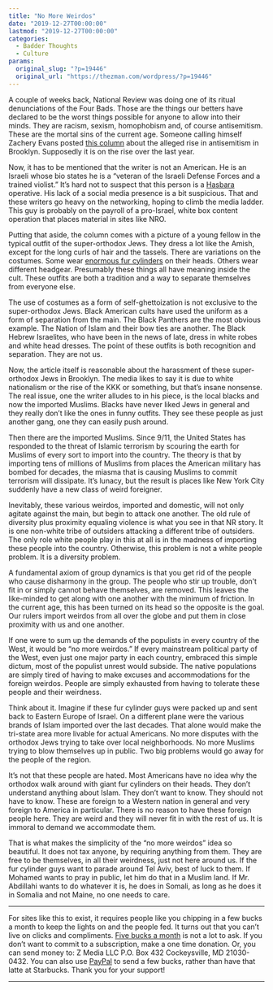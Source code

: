 ```yaml
---
title: "No More Weirdos"
date: "2019-12-27T00:00:00"
lastmod: "2019-12-27T00:00:00"
categories:
  - Badder Thoughts
  - Culture
params:
  original_slug: "?p=19446"
  original_url: "https://thezman.com/wordpress/?p=19446"
---
```


A couple of weeks back, National Review was doing one of its ritual
denunciations of the Four Bads. Those are the things our betters have
declared to be the worst things possible for anyone to allow into their
minds. They are racism, sexism, homophobism and, of course antisemitism.
These are the mortal sins of the current age. Someone calling himself
Zachery Evans posted <a
href="https://www.nationalreview.com/2019/12/anti-semitism-brooklyn-grows-roots-remain-misunderstood/"
rel="noopener noreferrer" target="_blank">this column</a> about the
alleged rise in antisemitism in Brooklyn. Supposedly it is on the rise
over the last year.

Now, it has to be mentioned that the writer is not an American. He is an
Israeli whose bio states he is a “veteran of the Israeli Defense Forces
and a trained violist.” It’s hard not to suspect that this person is a
<a href="https://hasbarafellowships.org/overview"
rel="noopener noreferrer" target="_blank">Hasbara</a> operative. His
lack of a social media presence is a bit suspicious. That and these
writers go heavy on the networking, hoping to climb the media ladder.
This guy is probably on the payroll of a pro-Israel, white box content
operation that places material in sites like NRO.

Putting that aside, the column comes with a picture of a young fellow in
the typical outfit of the super-orthodox Jews. They dress a lot like the
Amish, except for the long curls of hair and the tassels. There are
variations on the costumes. Some wear <a
href="https://wp-media.patheos.com/blogs/sites/1122/2019/06/hat-1.jpg"
rel="noopener noreferrer" target="_blank">enormous fur cylinders</a> on
their heads. Others wear different headgear. Presumably these things all
have meaning inside the cult. These outfits are both a tradition and a
way to separate themselves from everyone else.

The use of costumes as a form of self-ghettoization is not exclusive to
the super-orthodox Jews. Black American cults have used the uniform as a
form of separation from the main. The Black Panthers are the most
obvious example. The Nation of Islam and their bow ties are another. The
Black Hebrew Israelites, who have been in the news of late, dress in
white robes and white head dresses. The point of these outfits is both
recognition and separation. They are not us.

Now, the article itself is reasonable about the harassment of these
super-orthodox Jews in Brooklyn. The media likes to say it is due to
white nationalism or the rise of the KKK or something, but that’s insane
nonsense. The real issue, one the writer alludes to in his piece, is the
local blacks and now the imported Muslims. Blacks have never liked Jews
in general and they really don’t like the ones in funny outfits. They
see these people as just another gang, one they can easily push around.

Then there are the imported Muslims. Since 9/11, the United States has
responded to the threat of Islamic terrorism by scouring the earth for
Muslims of every sort to import into the country. The theory is that by
importing tens of millions of Muslims from places the American military
has bombed for decades, the miasma that is causing Muslims to commit
terrorism will dissipate. It’s lunacy, but the result is places like New
York City suddenly have a new class of weird foreigner.

Inevitably, these various weirdos, imported and domestic, will not only
agitate against the main, but begin to attack one another. The old rule
of diversity plus proximity equaling violence is what you see in that NR
story. It is one non-white tribe of outsiders attacking a different
tribe of outsiders. The only role white people play in this at all is in
the madness of importing these people into the country. Otherwise, this
problem is not a white people problem. It is a diversity problem.

A fundamental axiom of group dynamics is that you get rid of the people
who cause disharmony in the group. The people who stir up trouble, don’t
fit in or simply cannot behave themselves, are removed. This leaves the
like-minded to get along with one another with the minimum of friction.
In the current age, this has been turned on its head so the opposite is
the goal. Our rulers import weirdos from all over the globe and put them
in close proximity with us and one another.

If one were to sum up the demands of the populists in every country of
the West, it would be “no more weirdos.” If every mainstream political
party of the West, even just one major party in each country, embraced
this simple dictum, most of the populist unrest would subside. The
native populations are simply tired of having to make excuses and
accommodations for the foreign weirdos. People are simply exhausted from
having to tolerate these people and their weirdness.

Think about it. Imagine if these fur cylinder guys were packed up and
sent back to Eastern Europe of Israel. On a different plane were the
various brands of Islam imported over the last decades. That alone would
make the tri-state area more livable for actual Americans. No more
disputes with the orthodox Jews trying to take over local neighborhoods.
No more Muslims trying to blow themselves up in public. Two big problems
would go away for the people of the region.

It’s not that these people are hated. Most Americans have no idea why
the orthodox walk around with giant fur cylinders on their heads. They
don’t understand anything about Islam. They don’t want to know. They
should not have to know. These are foreign to a Western nation in
general and very foreign to America in particular. There is no reason to
have these foreign people here. They are weird and they will never fit
in with the rest of us. It is immoral to demand we accommodate them.

That is what makes the simplicity of the “no more weirdos” idea so
beautiful. It does not tax anyone, by requiring anything from them. They
are free to be themselves, in all their weirdness, just not here around
us. If the fur cylinder guys want to parade around Tel Aviv, best of
luck to them. If Mohamed wants to pray in public, let him do that in a
Muslim land. If Mr. Abdillahi wants to do whatever it is, he does in
Somali, as long as he does it in Somalia and not Maine, no one needs to
care.

------------------------------------------------------------------------

For sites like this to exist, it requires people like you chipping in a
few bucks a month to keep the lights on and the people fed. It turns out
that you can’t live on clicks and compliments.
<a href="https://www.subscribestar.com/the-z-blog"
rel="noopener noreferrer" target="_blank">Five bucks a month</a> is not
a lot to ask. If you don’t want to commit to a subscription, make a one
time donation. Or, you can send money to: Z Media LLC P.O. Box 432
Cockeysville, MD 21030-0432. You can also use <a
href="https://www.paypal.com/cgi-bin/webscr?cmd=_s-xclick&amp;hosted_button_id=UDAS2Q8JYA6CN&amp;source=url"
rel="noopener noreferrer" target="_blank">PayPal</a> to send a few
bucks, rather than have that latte at Starbucks. Thank you for your
support!

------------------------------------------------------------------------
